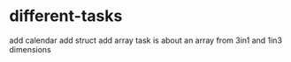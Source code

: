# different-tasks
add calendar 
add struct
add array task is about an array from 3in1 and 1in3 dimensions
